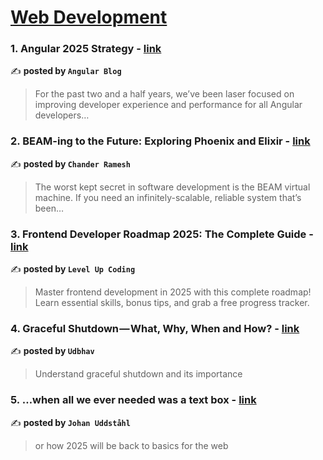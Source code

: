 
<h1><a href=https://medium.com/tag/web-development/recommended target="_blank" rel="noopener noreferrer">Web Development</a></h1>
<h3>1. Angular 2025 Strategy - <a href="https://medium.com/angular-blog/angular-2025-strategy-9ca333dfc334" target="_blank" rel="noopener noreferrer">link</a></h3>

✍️ **posted by `Angular Blog`**

<blockquote>For the past two and a half years, we’ve been laser focused on improving developer experience and performance for all Angular developers…</blockquote>

<h3>2. BEAM-ing to the Future: Exploring Phoenix and Elixir - <a href="https://medium.com/@c5r/beam-ing-to-the-future-exploring-phoenix-and-elixir-1d61be0b7f03" target="_blank" rel="noopener noreferrer">link</a></h3>

✍️ **posted by `Chander Ramesh`**

<blockquote>The worst kept secret in software development is the BEAM virtual machine. If you need an infinitely-scalable, reliable system that’s been…</blockquote>

<h3>3. Frontend Developer Roadmap 2025: The Complete Guide - <a href="https://medium.com/gitconnected/frontend-developer-roadmap-2025-the-complete-guide-b209a9c3a22b" target="_blank" rel="noopener noreferrer">link</a></h3>

✍️ **posted by `Level Up Coding`**

<blockquote>Master frontend development in 2025 with this complete roadmap! Learn essential skills, bonus tips, and grab a free progress tracker.</blockquote>

<h3>4. Graceful Shutdown — What, Why, When and How? - <a href="https://medium.com/@ngudbhav/graceful-shutdown-what-why-when-and-how-3549a4eb4670" target="_blank" rel="noopener noreferrer">link</a></h3>

✍️ **posted by `Udbhav`**

<blockquote>Understand graceful shutdown and its importance</blockquote>

<h3>5. …when all we ever needed was a text box - <a href="https://medium.com/@baktakt/when-all-we-ever-needed-was-a-text-box-c672c52a0dca" target="_blank" rel="noopener noreferrer">link</a></h3>

✍️ **posted by `Johan Uddståhl`**

<blockquote>or how 2025 will be back to basics for the web</blockquote>

